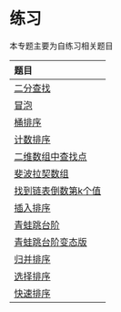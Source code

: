 # 练习

本专题主要为自练习相关题目

|题目|
| :------ |
| [二分查找 ](./BinarySearch.java)|
| [冒泡 ](./BubbleSort.java)|
| [桶排序 ](./BucketSort.java)|
| [计数排序 ](./CountingSort.java)|
| [二维数组中查找点 ](./DoubleArray.java)|
| [斐波拉契数组](./Fibo.java)|
| [找到链表倒数第k个值](./FindKthToTail.java)|
| [插入排序](./InsertSort.java)|
| [青蛙跳台阶](./JumpFloor.java)|
| [青蛙跳台阶变态版](./JumpFloor.java)|
| [归并排序](./MergeSort.java)|
| [选择排序](./SelectionSort.java)|
| [快速排序](./QuickSort.java)|